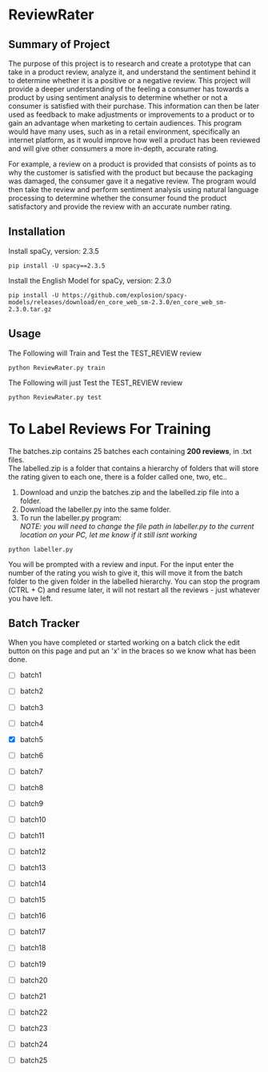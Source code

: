 # ReviewRater

## Summary of Project

   The purpose of this project is to research and create a prototype that can take in a product
review, analyze it, and understand the sentiment behind it to determine whether it is a positive or
a negative review. This project will provide a deeper understanding of the feeling a consumer has
towards a product by using sentiment analysis to determine whether or not a consumer is
satisfied with their purchase. This information can then be later used as feedback to make
adjustments or improvements to a product or to gain an advantage when marketing to certain
audiences. This program would have many uses, such as in a retail environment, specifically an
internet platform, as it would improve how well a product has been reviewed and will give other
consumers a more in-depth, accurate rating.

   For example, a review on a product is provided that consists of points as to why the
customer is satisfied with the product but because the packaging was damaged, the consumer
gave it a negative review. The program would then take the review and perform sentiment
analysis using natural language processing to determine whether the consumer found the product
satisfactory and provide the review with an accurate number rating.

## Installation

Install spaCy, version: 2.3.5

```shell
pip install -U spacy==2.3.5
```
Install the English Model for spaCy, version: 2.3.0

```shell
pip install -U https://github.com/explosion/spacy-models/releases/download/en_core_web_sm-2.3.0/en_core_web_sm-2.3.0.tar.gz
```

## Usage

The Following will Train and Test the TEST_REVIEW review
```shell
python ReviewRater.py train
```
The Following will just Test the TEST_REVIEW review
```shell
python ReviewRater.py test
```

# To Label Reviews For Training
The batches.zip contains 25 batches each containing **200 reviews**, in .txt files.<br>
The labelled.zip is a folder that contains a hierarchy of folders that will store the rating given to each one, there is a folder called one, two, etc..<br>
1. Download and unzip the batches.zip and the labelled.zip file into a folder.<br>
2. Download the labeller.py into the same folder.<br>
3. To run the labeller.py program: <br>
_NOTE: you will need to change the file path in labeller.py to the current location on your PC, let me know if it still isnt working_
```shell
python labeller.py
```
You will be prompted with a review and input. For the input enter the number of the rating you wish to give it, this will move it from the batch folder to the given folder in the labelled hierarchy. You can stop the program (CTRL + C) and resume later, it will not restart all the reviews - just whatever you have left.<br>

## Batch Tracker
When you have completed or started working on a batch click the edit button on this page and put an 'x' in the braces so we know what has been done.
- [ ] batch1
- [ ] batch2
- [ ] batch3
- [ ] batch4
- [x] batch5
- [ ] batch6
- [ ] batch7
- [ ] batch8
- [ ] batch9
- [ ] batch10
- [ ] batch11
- [ ] batch12
- [ ] batch13
- [ ] batch14
- [ ] batch15
- [ ] batch16
- [ ] batch17
- [ ] batch18
- [ ] batch19
- [ ] batch20
- [ ] batch21
- [ ] batch22
- [ ] batch23
- [ ] batch24
- [ ] batch25

